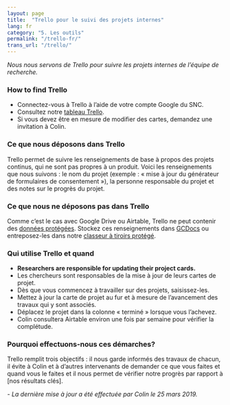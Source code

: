 ```yaml
---
layout: page
title:  "Trello pour le suivi des projets internes"
lang: fr
category: "5. Les outils"
permalink: "/trello-fr/"
trans_url: "/trello/"
---
```


*Nous nous servons de Trello pour suivre les projets internes de l’équipe de recherche.*

### How to find Trello
- Connectez-vous à Trello à l’aide de votre compte Google du SNC.
- Consultez notre [tableau Trello](https://trello.com/b/k8wdSP3W/research-community-projects).
- Si vous devez être en mesure de modifier des cartes, demandez une invitation à Colin.

### Ce que nous déposons dans Trello
Trello permet de suivre les renseignements de base à propos des projets continus, qui ne sont pas propres à un produit. Voici les renseignements que nous suivons : le nom du projet (exemple : « mise à jour du générateur de formulaires de consentement »), la personne responsable du projet et des notes sur le progrès du projet.

### Ce que nous ne déposons pas dans Trello
Comme c’est le cas avec Google Drive ou Airtable, Trello ne peut contenir des [données protégées]({{site.baseurl}}/protection-des-renseignements-personnels). Stockez ces renseignements dans [GCDocs]({{site.baseurl}}/gc-docs-fr) ou entreposez-les dans notre [classeur à tiroirs protégé]({{site.baseurl}}/classeur-a-tiroirs-protege).

### Qui utilise Trello et quand
- **Researchers are responsible for updating their project cards.**
- Les chercheurs sont responsables de la mise à jour de leurs cartes de projet.
- Dès que vous commencez à travailler sur des projets, saisissez-les.
- Mettez à jour la carte de projet au fur et à mesure de l’avancement des travaux qui y sont associés.
- Déplacez le projet dans la colonne « terminé » lorsque vous l’achevez.
- Colin consultera Airtable environ une fois par semaine pour vérifier la complétude.

### Pourquoi effectuons-nous ces démarches?
Trello remplit trois objectifs : il nous garde informés des travaux de chacun, il évite à Colin et à d’autres intervenants de demander ce que vous faites et quand vous le faites et il nous permet de vérifier notre progrès par rapport à [nos résultats clés].

_- La dernière mise à jour a été effectuée par Colin le 25 mars 2019._
